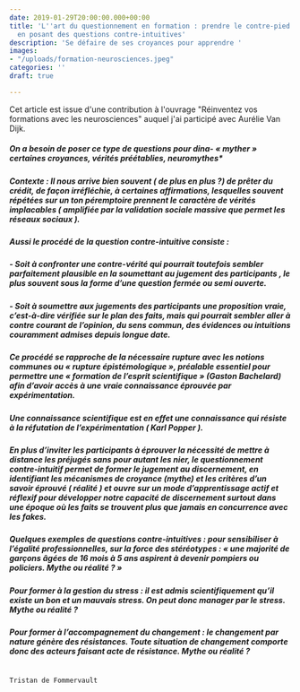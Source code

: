 ```yaml
---
date: 2019-01-29T20:00:00.000+00:00
title: 'L''art du questionnement en formation : prendre le contre-pied des croyances
  en posant des questions contre-intuitives'
description: 'Se défaire de ses croyances pour apprendre '
images:
- "/uploads/formation-neurosciences.jpeg"
categories: ''
draft: true

---
```

Cet article est issue d'une contribution à l'ouvrage "Réinventez vos formations avec les neurosciences" auquel j'ai participé avec Aurélie Van Dijk.

##### __On a besoin de poser ce type de questions pour dina- « myther » certaines croyances, vérités préétablies, neuromythes*__

##### **Contexte : Il nous arrive bien souvent ( de plus en plus ?) de prêter du crédit, de façon irréfléchie, à certaines affirmations, lesquelles souvent répétées sur un ton péremptoire prennent le caractère de vérités implacables ( amplifiée par la validation sociale massive que permet les réseaux sociaux ).**

##### **Aussi le procédé de la question contre-intuitive consiste :**

##### **-  Soit à confronter une contre-vérité qui pourrait toutefois sembler parfaitement plausible en la soumettant au jugement des participants , le plus souvent sous la forme d’une question fermée ou semi ouverte.**

##### **- Soit à soumettre aux jugements des participants une proposition vraie, c’est-à-dire vérifiée sur le plan des faits, mais qui pourrait sembler aller à contre courant de l’opinion, du sens commun, des évidences ou intuitions couramment admises depuis longue date.**

##### **Ce procédé se rapproche de la nécessaire rupture avec les notions communes ou « rupture épistémologique », préalable essentiel pour permettre une « formation de l’esprit scientifique » (Gaston Bachelard) afin d’avoir accès à une vraie connaissance éprouvée par expérimentation.**

##### **Une connaissance scientifique est en effet une connaissance qui résiste à la réfutation de l’expérimentation ( Karl Popper ).**

##### **En plus d’inviter les participants à éprouver la nécessité de mettre à distance les préjugés sans pour autant les nier, le questionnement contre-intuitif permet de former le jugement au discernement, en identifiant les mécanismes de croyance (mythe) et les critères d’un savoir éprouvé ( réalité ) et ouvre sur un mode d’apprentissage actif et réflexif pour développer notre capacité de discernement surtout dans une époque où les faits se trouvent plus que jamais en concurrence avec les fakes.**

##### **Quelques exemples de questions contre-intuitives : pour sensibiliser à l’égalité professionnelles, sur la force des stéréotypes : « une majorité de garçons âgées de 16 mois à 5 ans aspirent à devenir pompiers ou policiers. Mythe ou réalité ? »**

##### 

##### **Pour former à la gestion du stress : il est admis scientifiquement qu’il existe un bon et un mauvais stress. On peut donc manager par le stress. Mythe ou réalité ?**

##### **Pour former à l’accompagnement du changement : le changement par nature génère des résistances. Toute situation de changement comporte donc des acteurs faisant acte de résistance. Mythe ou réalité ?**

                                                                                 Tristan de Fommervault